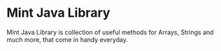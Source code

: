 # Mint Java Library

Mint Java Library is collection of useful methods for Arrays, Strings and much more, that come in handy everyday.
